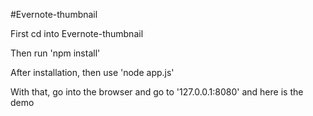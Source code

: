 #Evernote-thumbnail

First cd into Evernote-thumbnail

Then run 'npm install'

After installation, then use 'node app.js'

With that, go into the browser and go to '127.0.0.1:8080' and here is the demo
